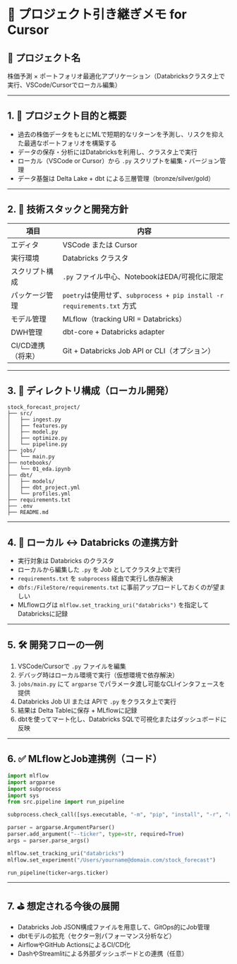 
# 📘 プロジェクト引き継ぎメモ for Cursor

## 🧭 プロジェクト名
株価予測 × ポートフォリオ最適化アプリケーション（Databricksクラスタ上で実行、VSCode/Cursorでローカル編集）

---

## 1. 🎯 プロジェクト目的と概要

- 過去の株価データをもとにMLで短期的なリターンを予測し、リスクを抑えた最適なポートフォリオを構築する
- データの保存・分析にはDatabricksを利用し、クラスタ上で実行
- ローカル（VSCode or Cursor）から `.py` スクリプトを編集・バージョン管理
- データ基盤は Delta Lake + dbt による三層管理（bronze/silver/gold）

---

## 2. 🧱 技術スタックと開発方針

| 項目 | 内容 |
|------|------|
| エディタ | VSCode または Cursor |
| 実行環境 | Databricks クラスタ |
| スクリプト構成 | `.py` ファイル中心、NotebookはEDA/可視化に限定 |
| パッケージ管理 | `poetry`は使用せず、`subprocess + pip install -r requirements.txt` 方式 |
| モデル管理 | MLflow（tracking URI = Databricks） |
| DWH管理 | dbt-core + Databricks adapter |
| CI/CD連携（将来） | Git + Databricks Job API or CLI（オプション） |

---

## 3. 📂 ディレクトリ構成（ローカル開発）

```
stock_forecast_project/
├── src/
│   ├── ingest.py
│   ├── features.py
│   ├── model.py
│   ├── optimize.py
│   └── pipeline.py
├── jobs/
│   └── main.py
├── notebooks/
│   └── 01_eda.ipynb
├── dbt/
│   ├── models/
│   ├── dbt_project.yml
│   └── profiles.yml
├── requirements.txt
├── .env
├── README.md
```

---

## 4. 🔁 ローカル ↔ Databricks の連携方針

- 実行対象は Databricks のクラスタ
- ローカルから編集した `.py` を Job としてクラスタ上で実行
- `requirements.txt` を `subprocess` 経由で実行し依存解決
- `dbfs:/FileStore/requirements.txt` に事前アップロードしておくのが望ましい
- MLflowログは `mlflow.set_tracking_uri("databricks")` を指定してDatabricksに記録

---

## 5. 🛠️ 開発フローの一例

1. VSCode/Cursorで `.py` ファイルを編集
2. デバッグ時はローカル環境で実行（仮想環境で依存解決）
3. `jobs/main.py` にて `argparse` でパラメータ渡し可能なCLIインタフェースを提供
4. Databricks Job UI または APIで `.py` をクラスタ上で実行
5. 結果は Delta Tableに保存 + MLflowに記録
6. dbtを使ってマート化し、Databricks SQLで可視化またはダッシュボードに反映

---

## 6. ✅ MLflowとJob連携例（コード）

```python
import mlflow
import argparse
import subprocess
import sys
from src.pipeline import run_pipeline

subprocess.check_call([sys.executable, "-m", "pip", "install", "-r", "requirements.txt"])

parser = argparse.ArgumentParser()
parser.add_argument("--ticker", type=str, required=True)
args = parser.parse_args()

mlflow.set_tracking_uri("databricks")
mlflow.set_experiment("/Users/yourname@domain.com/stock_forecast")

run_pipeline(ticker=args.ticker)
```

---

## 7. ⛳ 想定される今後の展開

- Databricks Job JSON構成ファイルを用意して、GitOps的にJob管理
- dbtモデルの拡充（セクター別パフォーマンス分析など）
- AirflowやGitHub ActionsによるCI/CD化
- DashやStreamlitによる外部ダッシュボードとの連携（任意）
